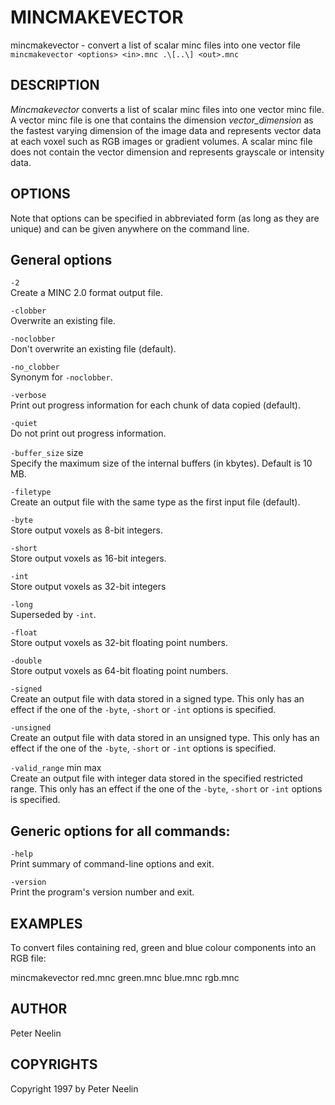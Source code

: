 # MINCMAKEVECTOR

mincmakevector - convert a list of scalar minc files into one vector file
` mincmakevector <options> <in>.mnc .\[..\] <out>.mnc`

## DESCRIPTION

*Mincmakevector* converts a list of scalar minc files into one vector minc file. A vector minc file is one that contains the dimension *vector\_dimension* as the fastest varying dimension of the image data and represents vector data at each voxel such as RGB images or gradient volumes. A scalar minc file does not contain the vector dimension and represents grayscale or intensity data.

## OPTIONS

Note that options can be specified in abbreviated form (as long as they are unique) and can be given anywhere on the command line.

## General options

`-2`  
Create a MINC 2.0 format output file.

`-clobber`  
Overwrite an existing file.

`-noclobber`  
Don't overwrite an existing file (default).

`-no_clobber`  
Synonym for `-noclobber`.

`-verbose`  
Print out progress information for each chunk of data copied (default).

`-quiet`  
Do not print out progress information.

`-buffer_size` size  
Specify the maximum size of the internal buffers (in kbytes). Default is 10 MB.

`-filetype`  
Create an output file with the same type as the first input file (default).

`-byte`  
Store output voxels as 8-bit integers.

`-short`  
Store output voxels as 16-bit integers.

`-int`  
Store output voxels as 32-bit integers

`-long`  
Superseded by `-int`.

`-float`  
Store output voxels as 32-bit floating point numbers.

`-double`  
Store output voxels as 64-bit floating point numbers.

`-signed`  
Create an output file with data stored in a signed type. This only has an effect if the one of the `-byte`, `-short` or `-int` options is specified.

`-unsigned`  
Create an output file with data stored in an unsigned type. This only has an effect if the one of the `-byte`, `-short` or `-int` options is specified.

`-valid_range` min max  
Create an output file with integer data stored in the specified restricted range. This only has an effect if the one of the `-byte`, `-short` or `-int` options is specified.

## Generic options for all commands:

`-help`  
Print summary of command-line options and exit.

`-version`  
Print the program's version number and exit.

## EXAMPLES

To convert files containing red, green and blue colour components into an RGB file:

mincmakevector red.mnc green.mnc blue.mnc rgb.mnc

## AUTHOR

Peter Neelin

## COPYRIGHTS

Copyright 1997 by Peter Neelin
